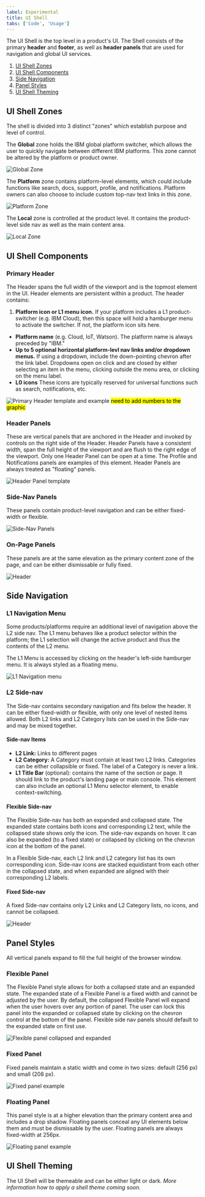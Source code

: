 ```yaml
---
label: Experimental
title: UI Shell
tabs: ['Code', 'Usage']
---
```


<page-intro>The UI Shell is the top level in a product's UI. The Shell consists of the primary **header** and **footer**, as well as **header panels** that are used for navigation and global UI services.</page-intro>

1.  [UI Shell Zones](#ui-shell-zones)
2.  [UI Shell Components](#ui-shell-components)
3.  [Side Navigation](#side-navigation)
4.  [Panel Styles](#panel-styles)
5.  [UI Shell Theming](#ui-shell-theming)

## UI Shell Zones

The shell is divided into 3 distinct "zones" which establish purpose and level of control.

The **Global** zone holds the IBM global platform switcher, which allows the user to quickly navigate between different IBM platforms. This zone cannot be altered by the platform or product owner.

![Global Zone](images/zones-global.png)

The **Platform** zone contains platform-level elements, which could include functions like search, docs, support, profile, and notifications. Platform owners can also choose to include custom top-nav text links in this zone.

![Platform Zone](images/zones-platform.png)

The **Local** zone is controlled at the product level. It contains the product-level side nav as well as the main content area.

![Local Zone](images/zones-local.png)

## UI Shell Components

### Primary Header

The Header spans the full width of the viewport and is the topmost element in the UI. Header elements are persistent within a product. The header contains:

1. **Platform icon or L1 menu icon.** If your platform includes a L1 product-switcher (e.g. IBM Cloud), then this space will hold a hamburger menu to activate the switcher. If not, the platform icon sits here.

- **Platform name** (e.g. Cloud, IoT, Watson). The platform name is always preceded by "IBM."
- **Up to 5 optional horizontal platform-levl nav links and/or dropdown menus.** If using a dropdown, include the down-pointing chevron after the link label. Dropdowns open on click and are closed by either selecting an item in the menu, clicking outside the menu area, or clicking on the menu label.
- **L0 icons** These icons are typically reserved for universal functions such as search, notifications, etc.

![Primary Header template and example](images/header-generic.png) <mark>need to add numbers to the graphic</mark>

### Header Panels

These are vertical panels that are anchored in the Header and invoked by controls on the right side of the Header. Header Panels have a consistent width, span the full height of the viewport and are flush to the right edge of the viewport. Only one Header Panel can be open at a time. The Profile and Notifications panels are examples of this element. Header Panels are always treated as "floating" panels.

![Header Panel template](images/header-panel.png)

### Side-Nav Panels

These panels contain product-level navigation and can be either fixed-width or flexible.

![Side-Nav Panels](images/side-nav-panel.png)

### On-Page Panels

These panels are at the same elevation as the primary content zone of the page, and can be either dismissable or fully fixed.

![Header](images/on-page-panel.png)

<!--### Footer
Product footers are persistent and attached to the bottom of the browser window. A footer should be reserved for actions or information that is pertinent to the users current workflow. Footers should have clear means of dismissal. <mark>This is an unusual way to treat a footer, especially with it being dismissable... Is this really how we want to define them? -CJC</mark> <mark>Which "zone" does the footer belong to? - CJC</mark>

![Footer](images/footer-1.png) -->

## Side Navigation

### L1 Navigation Menu

Some products/platforms require an additional level of navigation above the L2 side nav. The L1 menu behaves like a product selector within the platform; the L1 selection will change the active product and thus the contents of the L2 menu.

The L1 Menu is accessed by clicking on the header's left-side hamburger menu. It is always styled as a floating menu.

![L1 Navigation menu](images/L1-navigation.png)

### L2 Side-nav

The Side-nav contains secondary navigation and fits below the header. It can be either fixed-width or flexible, with only one level of nested items allowed. Both L2 links and L2 Category lists can be used in the Side-nav and may be mixed together.

#### Side-nav Items

- **L2 Link:** Links to different pages
- **L2 Category:** A Category must contain at least two L2 links. Categories can be either collapsible or fixed. The label of a Category is never a link.
- **L1 Title Bar** (optional): contains the name of the section or page. It should link to the product's landing page or main console. This element can also include an optional L1 Menu selector element, to enable context-switching.

#### Flexible Side-nav

The Flexible Side-nav has both an expanded and collapsed state. The expanded state contains both icons and corresponding L2 text, while the collapsed state shows only the icon. The side-nav expands on hover. It can also be expanded (to a fixed state) or collapsed by clicking on the chevron icon at the bottom of the panel.

In a Flexible Side-nav, each L2 link and L2 category list has its own corresponding icon. Side-nav icons are stacked equidistant from each other in the collapsed state, and when expanded are aligned with their corresponding L2 labels.

#### Fixed Side-nav

A fixed Side-nav contains only L2 Links and L2 Category lists, no icons, and cannot be collapsed.

![Header](images/side-nav-panel.png)

<!--The left side navigation component can be fixed or flexible-width. It allows for two levels of nesting.

#### L1 title bar (optional)

The L1 element contains the name of the product. It should link to the product's landing page or main console. This element can also include an optional selector element, to enable context-switching.

#### L2 nav items

L2 nav items can be either a Category or a Link. When clicked, L2 Categories reveal or hide a group of L3 Links. L2 Category items cannot contain links.

#### L3 Links
A Category must contain at least 3 L3 Links.

<mark>Side nav with L1, L2, L3 annotations.

-->

## Panel Styles

All vertical panels expand to fill the full height of the browser window.

### Flexible Panel

The Flexible Panel style allows for both a collapsed state and an expanded state. The expanded state of a Flexible Panel is a fixed width and cannot be adjusted by the user. By default, the collapsed Flexible Panel will expand when the user hovers over any portion of panel. The user can lock this panel into the expanded or collapsed state by clicking on the chevron control at the bottom of the panel. Flexible side nav panels should default to the expanded state on first use.

![Flexible panel collapsed and expanded](images/expanded-collapsed.png)

### Fixed Panel

Fixed panels maintain a static width and come in two sizes: default (256 px) and small (208 px).

![Fixed panel example](images/fixed-nav.png)

### Floating Panel

This panel style is at a higher elevation than the primary content area and includes a drop shadow. Floating panels conceal any UI elements below them and must be dismissable by the user. Floating panels are always fixed-width at 256px.

![Floating panel example](images/Floating-nav.png)

## UI Shell Theming

The UI Shell will be themeable and can be either light or dark. _More information how to apply a shell theme coming soon._
